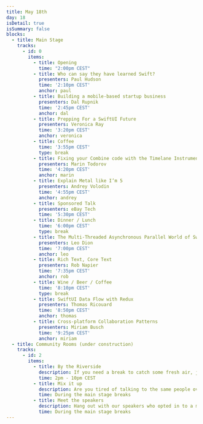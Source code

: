 ```yaml
---
title: May 18th
day: 18
isDetail: true
isSummary: false
blocks:
  - title: Main Stage
    tracks:
      - id: 0
        items:
          - title: Opening
            time: "2:00pm CEST"
          - title: Who can say they have learned Swift?
            presenters: Paul Hudson
            time: '2:10pm CEST'
            anchor: paul
          - title: Building a mobile-based startup business
            presenters: Dal Rupnik
            time: '2:45pm CEST'
            anchor: dal
          - title: Prepping For a SwiftUI Future 
            presenters: Veronica Ray
            time: '3:20pm CEST'
            anchor: veronica
          - title: Coffee
            time: '3:55pm CEST'
            type: break
          - title: Fixing your Combine code with the Timelane Instrument
            presenters: Marin Todorov
            time: '4:20pm CEST'
            anchor: marin
          - title: Explain Metal like I’m 5
            presenters: Andrey Volodin
            time: '4:55pm CEST'
            anchor: andrey
          - title: Sponsored Talk
            presenters: eBay Tech
            time: '5:30pm CEST'
          - title: Dinner / Lunch
            time: '6:00pm CEST'
            type: break 
          - title: The Multi-Threaded Asynchronous Parallel World of Swift
            presenters: Leo Dion
            time: '7:00pm CEST'
            anchor: leo
          - title: Rich Text, Core Text
            presenters: Rob Napier
            time: '7:35pm CEST'
            anchor: rob
          - title: Wine / Beer / Coffee
            time: '8:10pm CEST'
            type: break 
          - title: SwiftUI Data Flow with Redux
            presenters: Thomas Ricouard
            time: '8:50pm CEST'
            anchor: thomas
          - title: Cross-platform Collaboration Patterns
            presenters: Miriam Busch
            time: '9:25pm CEST'
            anchor: miriam
  - title: Community Rooms (under construction)
    tracks:
      - id: 2
        items:
          - title: By the Riverside
            description: If you need a break to catch some fresh air, join us on our virtual riverside.
            time: 2pm - 10pm CEST
          - title: Mix it up 
            description: Are you tired of talking to the same people over and over again? Mix it up in randomly assigned groups.
            time: During the main stage breaks
          - title: Meet the speakers
            description: Hang out with our speakers who opted in to a more personal chat session. Seats are limited.
            time: During the main stage breaks
---
```


